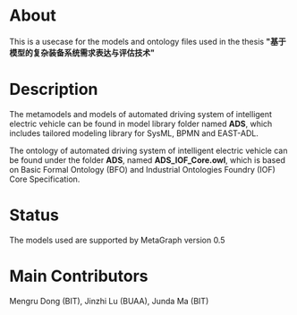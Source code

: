 # About

This is a usecase for the models and ontology files used in the thesis **"基于模型的复杂装备系统需求表达与评估技术"**

# Description

The metamodels and models of automated driving system of intelligent electric vehicle can be found in model library folder named **ADS**, which includes tailored modeling library for SysML, BPMN and EAST-ADL.

The ontology of automated driving system of intelligent electric vehicle can be found under the folder **ADS**, named **ADS_IOF_Core.owl**, which is based on Basic Formal Ontology (BFO) and Industrial Ontologies Foundry (IOF) Core Specification.

# Status

The models used are supported by MetaGraph version 0.5

# Main Contributors

Mengru Dong (BIT), Jinzhi Lu (BUAA), Junda Ma (BIT)
